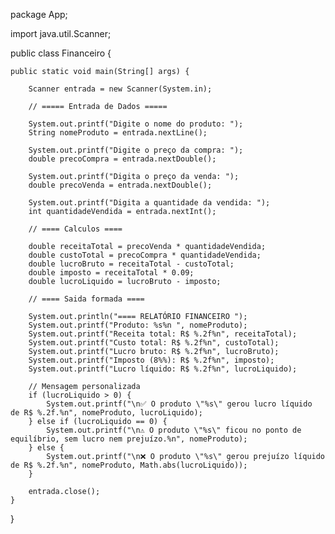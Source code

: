 package App;

import java.util.Scanner;

public class Financeiro {

	public static void main(String[] args) {
		
		Scanner entrada = new Scanner(System.in);
		
		// ===== Entrada de Dados =====
		
		System.out.printf("Digite o nome do produto: ");
		String nomeProduto = entrada.nextLine();
		
		System.out.printf("Digite o preço da compra: ");
		double precoCompra = entrada.nextDouble();
		
		System.out.printf("Digita o preço da venda: ");
		double precoVenda = entrada.nextDouble();
		
		System.out.printf("Digita a quantidade da vendida: ");
		int quantidadeVendida = entrada.nextInt();
		
		// ==== Calculos ====
		
		double receitaTotal = precoVenda * quantidadeVendida;
		double custoTotal = precoCompra * quantidadeVendida;
		double lucroBruto = receitaTotal - custoTotal;
		double imposto = receitaTotal * 0.09;
		double lucroLiquido = lucroBruto - imposto;
		
		// ==== Saida formada ====
		
		System.out.println("==== RELATÓRIO FINANCEIRO ");
		System.out.printf("Produto: %s%n ", nomeProduto);
		System.out.printf("Receita total: R$ %.2f%n", receitaTotal);
        System.out.printf("Custo total: R$ %.2f%n", custoTotal);
        System.out.printf("Lucro bruto: R$ %.2f%n", lucroBruto);
        System.out.printf("Imposto (8%%): R$ %.2f%n", imposto);
        System.out.printf("Lucro líquido: R$ %.2f%n", lucroLiquido);

        // Mensagem personalizada
        if (lucroLiquido > 0) {
            System.out.printf("\n✅ O produto \"%s\" gerou lucro líquido de R$ %.2f.%n", nomeProduto, lucroLiquido);
        } else if (lucroLiquido == 0) {
            System.out.printf("\n⚠️ O produto \"%s\" ficou no ponto de equilíbrio, sem lucro nem prejuízo.%n", nomeProduto);
        } else {
            System.out.printf("\n❌ O produto \"%s\" gerou prejuízo líquido de R$ %.2f.%n", nomeProduto, Math.abs(lucroLiquido));
        }

        entrada.close();
	}

}
